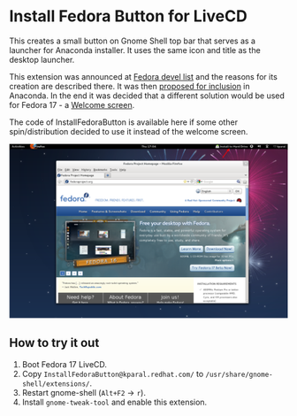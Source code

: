 Install Fedora Button for LiveCD
================================

This creates a small button on Gnome Shell top bar that serves as a launcher for Anaconda installer. It uses the same icon and title as the desktop launcher.

This extension was announced at [Fedora devel list](http://lists.fedoraproject.org/pipermail/devel/2012-April/165234.html) and the reasons for its creation are described there. It was then [proposed for inclusion](https://www.redhat.com/archives/anaconda-devel-list/2012-April/msg00212.html) in Anaconda. In the end it was decided that a different solution would be used for Fedora 17 - a [Welcome screen](http://blogs.gnome.org/mclasen/2012/05/10/f17-desktop-spin-facelift/).

The code of InstallFedoraButton is available here if some other spin/distribution decided to use it instead of the welcome screen.

![example image](https://github.com/kparal/InstallFedoraButton/raw/master/InstallFedoraButton.png)

How to try it out
-----------------

1. Boot Fedora 17 LiveCD.
2. Copy `InstallFedoraButton@kparal.redhat.com/` to `/usr/share/gnome-shell/extensions/`.
3. Restart gnome-shell (`Alt+F2` -> `r`).
4. Install `gnome-tweak-tool` and enable this extension.
